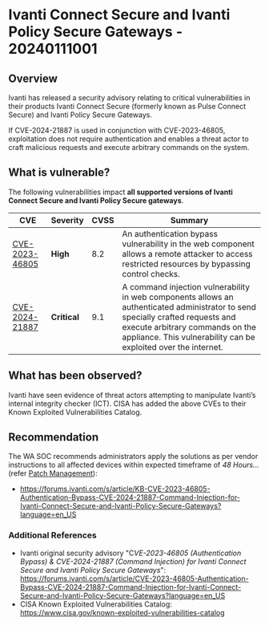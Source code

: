 # Ivanti Connect Secure and Ivanti Policy Secure Gateways - 20240111001

## Overview

Ivanti has released a security advisory relating to critical vulnerabilities in their products Ivanti Connect Secure (formerly known as Pulse Connect Secure) and Ivanti Policy Secure Gateways.

If CVE-2024-21887 is used in conjunction with CVE-2023-46805, exploitation does not require authentication and enables a threat actor to craft malicious requests and execute arbitrary commands on the system.

## What is vulnerable?

The following vulnerabilities impact **all supported versions of Ivanti Connect Secure and Ivanti Policy Secure gateways**.

| CVE                                                                   | Severity     | CVSS | Summary                                                                                                                                                                                                                              |
| --------------------------------------------------------------------- | ------------ | ---- | ------------------------------------------------------------------------------------------------------------------------------------------------------------------------------------------------------------------------------------ |
| [CVE-2023-46805](https://www.cve.org/CVERecord?id=CVE-2023-46805)     | **High**     | 8.2  | An authentication bypass vulnerability in the web component allows a remote attacker to access restricted resources by bypassing control checks.                                                                                     |
| [CVE-2024-21887](https://www.cve.org/CVERecord?id=CVE-2024-21887) | **Critical** | 9.1  | A command injection vulnerability in web components allows an authenticated administrator to send specially crafted requests and execute arbitrary commands on the appliance. This vulnerability can be exploited over the internet. |

## What has been observed?

Ivanti have seen evidence of threat actors attempting to manipulate Ivanti’s internal integrity checker (ICT). CISA has added the above CVEs to their Known Exploited Vulnerabilities Catalog.

## Recommendation

The WA SOC recommends administrators apply the solutions as per vendor instructions to all affected devices within expected timeframe of *48 Hours...* (refer [Patch Management](../guidelines/patch-management.md)):

- <https://forums.ivanti.com/s/article/KB-CVE-2023-46805-Authentication-Bypass-CVE-2024-21887-Command-Injection-for-Ivanti-Connect-Secure-and-Ivanti-Policy-Secure-Gateways?language=en_US>

### Additional References

- Ivanti original security advisory "C*VE-2023-46805 (Authentication Bypass) & CVE-2024-21887 (Command Injection) for Ivanti Connect Secure and Ivanti Policy Secure Gateways*": <https://forums.ivanti.com/s/article/CVE-2023-46805-Authentication-Bypass-CVE-2024-21887-Command-Injection-for-Ivanti-Connect-Secure-and-Ivanti-Policy-Secure-Gateways?language=en_US>
- CISA Known Exploited Vulnerabilities Catalog: <https://www.cisa.gov/known-exploited-vulnerabilities-catalog>
